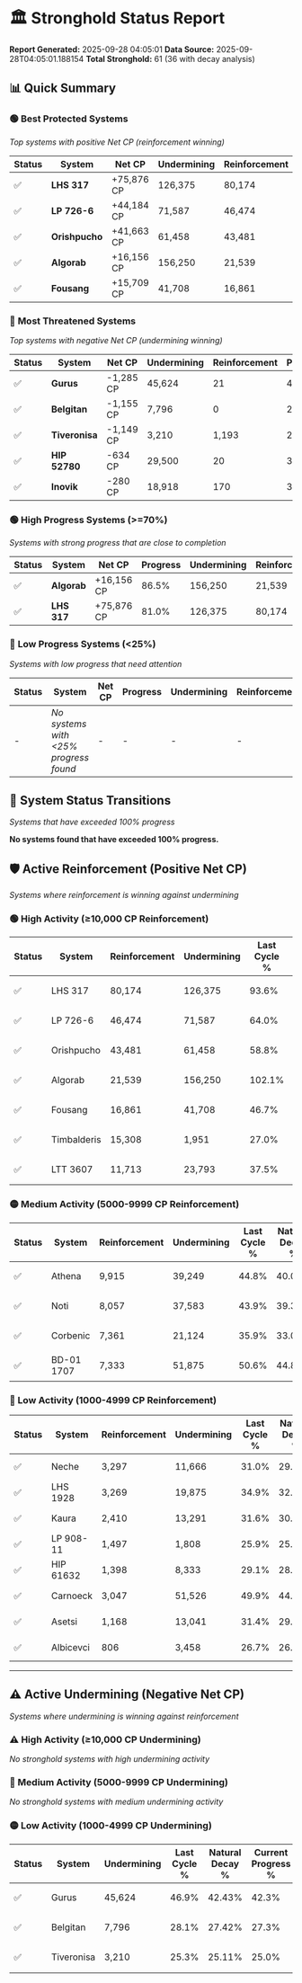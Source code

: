 # 🏛️ Stronghold Status Report

**Report Generated:** 2025-09-28 04:05:01
**Data Source:** 2025-09-28T04:05:01.188154
**Total Stronghold:** 61 (36 with decay analysis)

## 📊 Quick Summary

### 🟢 **Best Protected Systems**
*Top systems with positive Net CP (reinforcement winning)*

| Status | System | Net CP | Undermining | Reinforcement | Progress |
|--------|--------|--------|-------------|---------------|----------|
| ✅ | **LHS 317** | +75,876 CP | 126,375 | 80,174 | 81.0% |
| ✅ | **LP 726-6** | +44,184 CP | 71,587 | 46,474 | 56.8% |
| ✅ | **Orishpucho** | +41,663 CP | 61,458 | 43,481 | 52.7% |
| ✅ | **Algorab** | +16,156 CP | 156,250 | 21,539 | 86.5% |
| ✅ | **Fousang** | +15,709 CP | 41,708 | 16,861 | 42.5% |

### 🔴 **Most Threatened Systems**
*Top systems with negative Net CP (undermining winning)*

| Status | System | Net CP | Undermining | Reinforcement | Progress |
|--------|--------|--------|-------------|---------------|----------|
| ✅ | **Gurus** | -1,285 CP | 45,624 | 21 | 42.3% |
| ✅ | **Belgitan** | -1,155 CP | 7,796 | 0 | 27.3% |
| ✅ | **Tiveronisa** | -1,149 CP | 3,210 | 1,193 | 25.0% |
| ✅ | **HIP 52780** | -634 CP | 29,500 | 20 | 36.2% |
| ✅ | **Inovik** | -280 CP | 18,918 | 170 | 32.1% |

### 🟢 **High Progress Systems (>=70%)**
*Systems with strong progress that are close to completion*

| Status | System | Net CP | Progress | Undermining | Reinforcement |
|--------|--------|--------|----------|-------------|---------------|
| ✅ | **Algorab** | +16,156 CP | 86.5% | 156,250 | 21,539 |
| ✅ | **LHS 317** | +75,876 CP | 81.0% | 126,375 | 80,174 |

### 🔴 **Low Progress Systems (<25%)**
*Systems with low progress that need attention*

| Status | System | Net CP | Progress | Undermining | Reinforcement |
|--------|--------|--------|----------|-------------|---------------|
| - | *No systems with <25% progress found* | - | - | - | - |
## 🔄 System Status Transitions
*Systems that have exceeded 100% progress*

**No systems found that have exceeded 100% progress.**

## 🛡️ Active Reinforcement (Positive Net CP)
*Systems where reinforcement is winning against undermining*

### 🟢 High Activity (≥10,000 CP Reinforcement)

| Status | System | Reinforcement | Undermining | Last Cycle % | Natural Decay % | Current Progress % | Current CP | Net CP | Activity |
|--------|--------|---------------|-------------|--------------|-----------------|-------------------|------------|--------|----------|
| ✅ | LHS 317 | 80,174 | 126,375 | 93.6% | 73.41% | 81.0% | 810,000 | +75,876 | 🟢 High Reinforcement |
| ✅ | LP 726-6 | 46,474 | 71,587 | 64.0% | 52.38% | 56.8% | 568,000 | +44,184 | 🟢 High Reinforcement |
| ✅ | Orishpucho | 43,481 | 61,458 | 58.8% | 48.53% | 52.7% | 527,000 | +41,663 | 🟢 High Reinforcement |
| ✅ | Algorab | 21,539 | 156,250 | 102.1% | 84.88% | 86.5% | 865,000 | +16,156 | 🟢 High Reinforcement |
| ✅ | Fousang | 16,861 | 41,708 | 46.7% | 40.93% | 42.5% | 425,000 | +15,709 | 🟢 High Reinforcement |
| ✅ | Timbalderis | 15,308 | 1,951 | 27.0% | 25.32% | 26.8% | 268,000 | +14,751 | 🟢 High Reinforcement |
| ✅ | LTT 3607 | 11,713 | 23,793 | 37.5% | 33.99% | 35.1% | 351,000 | +11,069 | 🟢 High Reinforcement |

### 🟡 Medium Activity (5000-9999 CP Reinforcement)

| Status | System | Reinforcement | Undermining | Last Cycle % | Natural Decay % | Current Progress % | Current CP | Net CP | Activity |
|--------|--------|---------------|-------------|--------------|-----------------|-------------------|------------|--------|----------|
| ✅ | Athena | 9,915 | 39,249 | 44.8% | 40.01% | 40.9% | 409,000 | +8,912 | 🟡 Medium Reinforcement |
| ✅ | Noti | 8,057 | 37,583 | 43.9% | 39.38% | 40.1% | 401,000 | +7,153 | 🟡 Medium Reinforcement |
| ✅ | Corbenic | 7,361 | 21,124 | 35.9% | 33.09% | 33.8% | 337,999 | +7,115 | 🟡 Medium Reinforcement |
| ✅ | BD-01 1707 | 7,333 | 51,875 | 50.6% | 44.82% | 45.4% | 453,999 | +5,782 | 🟡 Medium Reinforcement |

### 🔴 Low Activity (1000-4999 CP Reinforcement)

| Status | System | Reinforcement | Undermining | Last Cycle % | Natural Decay % | Current Progress % | Current CP | Net CP | Activity |
|--------|--------|---------------|-------------|--------------|-----------------|-------------------|------------|--------|----------|
| ✅ | Neche | 3,297 | 11,666 | 31.0% | 29.46% | 29.8% | 298,000 | +3,403 | 🔵 Low Reinforcement |
| ✅ | LHS 1928 | 3,269 | 19,875 | 34.9% | 32.60% | 32.9% | 328,999 | +3,037 | 🔵 Low Reinforcement |
| ✅ | Kaura | 2,410 | 13,291 | 31.6% | 30.06% | 30.3% | 303,000 | +2,398 | 🔵 Low Reinforcement |
| ✅ | LP 908-11 | 1,497 | 1,808 | 25.9% | 25.54% | 25.7% | 257,000 | +1,619 | 🔵 Low Reinforcement |
| ✅ | HIP 61632 | 1,398 | 8,333 | 29.1% | 28.15% | 28.3% | 283,000 | +1,540 | 🔵 Low Reinforcement |
| ✅ | Carnoeck | 3,047 | 51,526 | 49.9% | 44.58% | 44.7% | 447,000 | +1,231 | 🔵 Low Reinforcement |
| ✅ | Asetsi | 1,168 | 13,041 | 31.4% | 29.98% | 30.1% | 301,000 | +1,203 | 🔵 Low Reinforcement |
| ✅ | Albicevci | 806 | 3,458 | 26.7% | 26.28% | 26.4% | 264,000 | +1,152 | 🔵 Low Reinforcement |


---

## ⚠️ Active Undermining (Negative Net CP)
*Systems where undermining is winning against reinforcement*

### ⚠️ High Activity (≥10,000 CP Undermining)

*No stronghold systems with high undermining activity*

### 🔶 Medium Activity (5000-9999 CP Undermining)

*No stronghold systems with medium undermining activity*

### 🟡 Low Activity (1000-4999 CP Undermining)

| Status | System | Undermining | Last Cycle % | Natural Decay % | Current Progress % | Reinforcement | Current CP | Net CP | Activity |
|--------|--------|-------------|--------------|-----------------|-------------------|---------------|------------|--------|----------|
| ✅ | Gurus | 45,624 | 46.9% | 42.43% | 42.3% | 21 | 423,000 | -1,285 | 🟡 Low Undermining |
| ✅ | Belgitan | 7,796 | 28.1% | 27.42% | 27.3% | 0 | 273,000 | -1,155 | 🟡 Low Undermining |
| ✅ | Tiveronisa | 3,210 | 25.3% | 25.11% | 25.0% | 1,193 | 250,000 | -1,149 | 🟡 Low Undermining |

